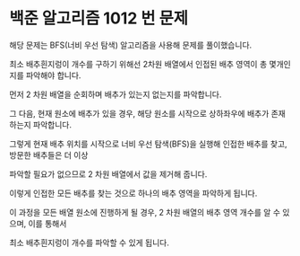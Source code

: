# 백준 알고리즘 1012 번 문제

해당 문제는 BFS(너비 우선 탐색) 알고리즘을 사용해 문제를 풀이했습니다.

최소 배추흰지렁이 개수를 구하기 위해선 2차원 배열에서 인접된 배추 영역이 총 몇개인지를 파악해야 합니다.

먼저 2 차원 배열을 순회하며 배추가 있는지 없는지를 파악합니다.

그 다음, 현재 원소에 배추가 있을 경우, 해당 원소를 시작으로 상하좌우에 배추가 존재하는지 파악합니다.

그렇게 현재 배추 위치를 시작으로 너비 우선 탐색(BFS)을 실행해 인접한 배추를 찾고, 방문한 배추들은 더 이상

파악할 필요가 없으므로 2 차원 배열에서 값을 제거해 줍니다.

이렇게 인접한 모든 배추를 찾는 것으로 하나의 배추 영역을 파악하게 됩니다.

이 과정을 모든 배열 원소에 진행하게 될 경우, 2 차원 배열의 배추 영역 개수를 알 수 있으며, 이를 통해서

최소 배추흰지렁이 개수를 파악할 수 있게 됩니다.

